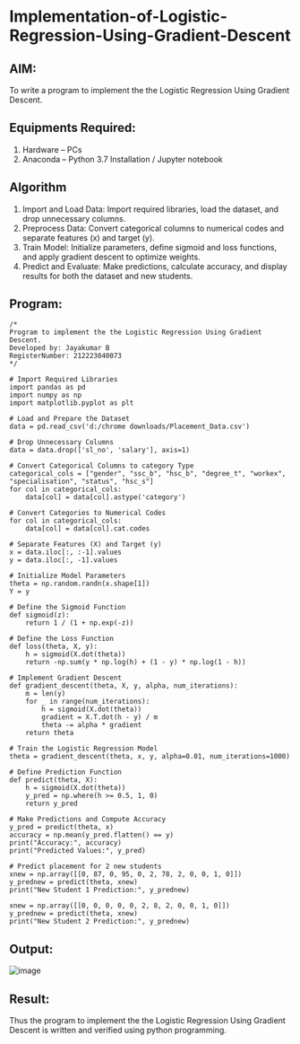 # Implementation-of-Logistic-Regression-Using-Gradient-Descent

## AIM:
To write a program to implement the the Logistic Regression Using Gradient Descent.

## Equipments Required:
1. Hardware – PCs
2. Anaconda – Python 3.7 Installation / Jupyter notebook

## Algorithm
1. Import and Load Data: Import required libraries, load the dataset, and drop unnecessary columns.
2. Preprocess Data: Convert categorical columns to numerical codes and separate features (x) and target (y).
3. Train Model: Initialize parameters, define sigmoid and loss functions, and apply gradient descent to optimize weights.
4. Predict and Evaluate: Make predictions, calculate accuracy, and display results for both the dataset and new students.

## Program:
```
/*
Program to implement the the Logistic Regression Using Gradient Descent.
Developed by: Jayakumar B 
RegisterNumber: 212223040073 
*/
```
```PY
# Import Required Libraries
import pandas as pd
import numpy as np
import matplotlib.pyplot as plt

# Load and Prepare the Dataset
data = pd.read_csv('d:/chrome downloads/Placement_Data.csv')

# Drop Unnecessary Columns
data = data.drop(['sl_no', 'salary'], axis=1)

# Convert Categorical Columns to category Type
categorical_cols = ["gender", "ssc_b", "hsc_b", "degree_t", "workex", "specialisation", "status", "hsc_s"]
for col in categorical_cols:
    data[col] = data[col].astype('category')

# Convert Categories to Numerical Codes
for col in categorical_cols:
    data[col] = data[col].cat.codes

# Separate Features (X) and Target (y)
x = data.iloc[:, :-1].values
y = data.iloc[:, -1].values

# Initialize Model Parameters
theta = np.random.randn(x.shape[1])
Y = y

# Define the Sigmoid Function
def sigmoid(z):
    return 1 / (1 + np.exp(-z))

# Define the Loss Function
def loss(theta, X, y):
    h = sigmoid(X.dot(theta))
    return -np.sum(y * np.log(h) + (1 - y) * np.log(1 - h))

# Implement Gradient Descent
def gradient_descent(theta, X, y, alpha, num_iterations):
    m = len(y)
    for _ in range(num_iterations):
        h = sigmoid(X.dot(theta))
        gradient = X.T.dot(h - y) / m
        theta -= alpha * gradient
    return theta

# Train the Logistic Regression Model
theta = gradient_descent(theta, x, y, alpha=0.01, num_iterations=1000)

# Define Prediction Function
def predict(theta, X):
    h = sigmoid(X.dot(theta))
    y_pred = np.where(h >= 0.5, 1, 0)
    return y_pred

# Make Predictions and Compute Accuracy
y_pred = predict(theta, x)
accuracy = np.mean(y_pred.flatten() == y)
print("Accuracy:", accuracy)
print("Predicted Values:", y_pred)

# Predict placement for 2 new students
xnew = np.array([[0, 87, 0, 95, 0, 2, 78, 2, 0, 0, 1, 0]])
y_prednew = predict(theta, xnew)
print("New Student 1 Prediction:", y_prednew)

xnew = np.array([[0, 0, 0, 0, 0, 2, 8, 2, 0, 0, 1, 0]])
y_prednew = predict(theta, xnew)
print("New Student 2 Prediction:", y_prednew)
```
## Output:

![image](https://github.com/user-attachments/assets/fcc280c1-881e-443e-964c-108820a9e68a)


## Result:
Thus the program to implement the the Logistic Regression Using Gradient Descent is written and verified using python programming.

